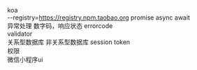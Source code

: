 koa  
--registry=https://registry.npm.taobao.org
promise async await  
异常处理 数字码，响应状态 errorcode  
validator  
关系型数据库 非关系型数据库
session token  
权限  
微信小程序ui